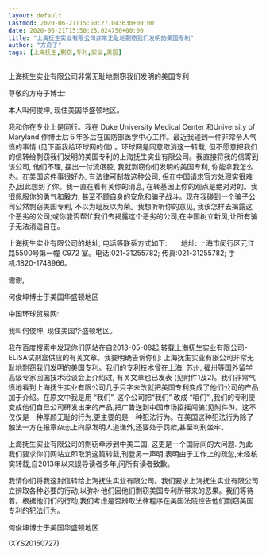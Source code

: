 ```yaml
---
layout: default
Lastmod: 2020-06-21T15:50:27.043630+00:00
date: 2020-06-21T15:50:25.024750+00:00
title: "上海抚生实业有限公司非常无耻地剽窃我们发明的美国专利"
author: "方舟子"
tags: [上海抚生,剽窃,专利,实业,美国]
---
```


上海抚生实业有限公司非常无耻地剽窃我们发明的美国专利

尊敬的方舟子博士:

本人叫何俊坤, 现住美国华盛顿地区。

我和你在专业上是同行。我在 Duke University Medical Center 和University of Maryland 作博士后６年多后在国防部医学中心工作。最近我碰到一件非常令人气愤的事情 (见下面我给环球网的信) 。环球网是同意取消这一转载, 但不愿意把我们的信转给剽窃我们发明的美国专利的上海抚生实业有限公司。我直接将我的信寄到该公司, 他们不理, 摆出一付流氓腔, 我就剽窃你们发明的美国专利, 你能拿我怎么办。在美国这件事很好办, 有法律可制裁这种公司, 但在中国请求官方处理实很难办,因此想到了你。我一直在看有关你的消息, 在转基因上你的观点是绝对对的。我很佩服你的勇气和毅力, 甚至不顾自身的安危和骗子战斗。现在我碰到一个骗子公司公然剽窃美国专利, 不以为耻反以为荣。我想听听你的意见, 我该怎样去揭露这个恶劣的公司;或你能否帮忙我们去揭露这个恶劣的公司,在中国树立新风,让所有骗子无法消遥自在。

上海抚生实业有限公司的地址, 电话等联系方式如下:　　地址: 上海市闵行区元江路5500号第一幢 C972 室。电话:021-31255782; 传真:021-31255782; 手机:1820-1748966。

谢谢,

何俊坤博士于美国华盛顿地区

中国环球贸易网:

我叫何俊坤, 现住美国华盛顿地区。

我在百度搜索中发现你们网站在自2013-05-08起,转载上海抚生实业有限公司-ELISA试剂盒供应的有关文章。我要明确告诉你们: 上海抚生实业有限公司非常无耻地剽窃我们发明的美国专利。我们的专利技术曾在上海, 苏州, 福卅等国外留学高级专家回国技术洽谈会上介绍过, 有关文章也已发表 (见附件1及2)。我们非常气愤地看到上海抚生实业有限公司几乎只字未改就把美国专利变成了他们公司的产品加于介绍。在原文中我是用 “我们”, 这个公司把“我们” 改成 “咱们” ,我们的专利便变成他们自已公司研发出来的产品,把广告送到中国市场招摇闯骗(见附件3)。这不仅仅是一种厚颜无耻的行为,更主要的是一种犯法行为。在美国这种犯法行为除了触法一方在报章杂志上向原发明人道谦外,还要处于罚款,甚至判刑坐牢。

上海抚生实业有限公司的剽窃牵涉到中美二国, 这更是一个国际间的大问题. 为此我们要求你们网站立即取消这篇转载,刊登另一声明,表明由于工作上的疏忽,未经核实转载,自2013年以来误导读者多年,问所有读者致歉。

我请你们将我这封信转给上海抚生实业有限公司。我们要求上海抚生实业有限公司立辨取各种必要的行动,以弥补他们因他们剽窃美国专利所带来的恶果。我们等待着。根据他们们的行动,我们考虑是否辨取法律程序在美国法院控告他们剽窃美国专利的犯法行为。

何俊坤博士于美国华盛顿地区

(XYS20150727)

